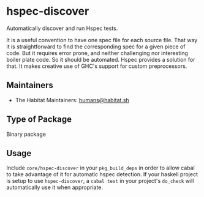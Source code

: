 # hspec-discover

Automatically discover and run Hspec tests.

It is a useful convention to have one spec file for each source file. That way it is straightforward to find the
corresponding spec for a given piece of code. But it requires error prone, and neither challenging nor interesting
boiler plate code. So it should be automated. Hspec provides a solution for that. It makes creative use of GHC's support
for custom preprocessors.

## Maintainers

* The Habitat Maintainers: <humans@habitat.sh>

## Type of Package

Binary package

## Usage

Include `core/hspec-discover` in your `pkg_build_deps` in order to allow cabal to take advantage of it for automatic
hspec detection. If your haskell project is setup to use `hspec-discover`, a `cabal test` in your project's `do_check`
will automatically use it when appropriate.
